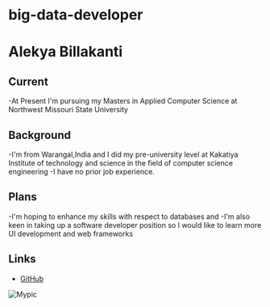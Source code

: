 # big-data-developer

# Alekya Billakanti

## Current
-At Present I'm pursuing my Masters in Applied Computer Science at Northwest Missouri State University

## Background

-I'm from Warangal,India and I did my pre-university level at Kakatiya Institute of technology and science in the field of computer science engineering
-I have no prior job experience.

## Plans
-I'm hoping to enhance my skills with respect to databases and
-I'm also keen in taking up a software developer position so I would like to learn more UI development and web frameworks

## Links
- [GitHub](https://github.com/Alekyab98)

![Mypic](https://scontent-ort2-2.cdninstagram.com/v/t51.2885-19/s320x320/272008543_668717397809068_8662682657056601476_n.jpg?_nc_ht=scontent-ort2-2.cdninstagram.com&_nc_cat=104&_nc_ohc=5UC00xovIecAX8nRoqo&edm=ABfd0MgBAAAA&ccb=7-4&oh=00_AT_43ZNZ3WWsXpbYk2Mtc5YuMDIKTDVvioBDKuePCX2F2w&oe=61F0552D&_nc_sid=7bff83)
